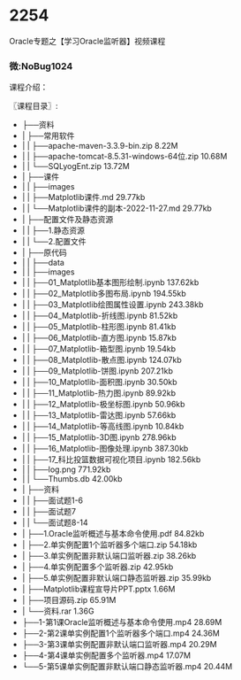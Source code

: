 # 2254
Oracle专题之【学习Oracle监听器】视频课程
### 微:NoBug1024 


课程介绍：

〖课程目录〗:

- ├──资料  
- |   ├──常用软件  
- |   |   ├──apache-maven-3.3.9-bin.zip  8.22M
- |   |   ├──apache-tomcat-8.5.31-windows-64位.zip  10.68M
- |   |   └──SQLyogEnt.zip  13.72M
- |   ├──课件  
- |   |   ├──images  
- |   |   ├──Matplotlib课件.md  29.77kb
- |   |   └──Matplotlib课件的副本-2022-11-27.md  29.77kb
- |   ├──配置文件及静态资源  
- |   |   ├──1.静态资源  
- |   |   └──2.配置文件  
- |   ├──原代码  
- |   |   ├──data  
- |   |   ├──images  
- |   |   ├──01_Matplotlib基本图形绘制.ipynb  137.62kb
- |   |   ├──02_Matplotlib多图布局.ipynb  194.55kb
- |   |   ├──03_Matplotlib绘图属性设置.ipynb  243.38kb
- |   |   ├──04_Matplotlib-折线图.ipynb  81.52kb
- |   |   ├──05_Matplotlib-柱形图.ipynb  81.41kb
- |   |   ├──06_Matplotlib-直方图.ipynb  15.87kb
- |   |   ├──07_Matplotlib-箱型图.ipynb  19.54kb
- |   |   ├──08_Matplotlib-散点图.ipynb  124.07kb
- |   |   ├──09_Matplotlib-饼图.ipynb  207.21kb
- |   |   ├──10_Matplotlib-面积图.ipynb  30.50kb
- |   |   ├──11_Matplotlib-热力图.ipynb  89.92kb
- |   |   ├──12_Matplotlib-极坐标图.ipynb  50.96kb
- |   |   ├──13_Matplotlib-雷达图.ipynb  57.66kb
- |   |   ├──14_Matplotlib-等高线图.ipynb  10.84kb
- |   |   ├──15_Matplotlib-3D图.ipynb  278.96kb
- |   |   ├──16_Matplotlib-图像处理.ipynb  387.30kb
- |   |   ├──17_科比投篮数据可视化项目.ipynb  182.56kb
- |   |   ├──log.png  771.92kb
- |   |   └──Thumbs.db  42.00kb
- |   ├──资料  
- |   |   ├──面试题1-6  
- |   |   ├──面试题7  
- |   |   └──面试题8-14  
- |   ├──1.Oracle监听概述与基本命令使用.pdf  84.82kb
- |   ├──2.单实例配置1个监听器多个端口.zip  54.18kb
- |   ├──3.单实例配置非默认端口监听器.zip  38.26kb
- |   ├──4.单实例配置多个监听器.zip  42.95kb
- |   ├──5.单实例配置非默认端口静态监听器.zip  35.99kb
- |   ├──Matplotlib课程宣导片PPT.pptx  1.66M
- |   ├──项目源码.zip  65.91M
- |   └──资料.rar  1.36G
- ├──1-第1课Oracle监听概述与基本命令使用.mp4  28.69M
- ├──2-第2课单实例配置1个监听器多个端口.mp4  24.36M
- ├──3-第3课单实例配置非默认端口监听器.mp4  20.29M
- ├──4-第4课单实例配置多个监听器.mp4  17.07M
- └──5-第5课单实例配置非默认端口静态监听器.mp4  20.44M
